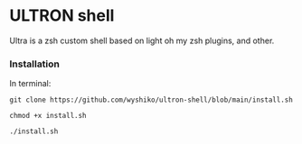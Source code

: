 # ULTRON shell

Ultra is a zsh custom shell based on light oh my zsh plugins, and other.

### Installation

In terminal:

`git clone https://github.com/wyshiko/ultron-shell/blob/main/install.sh`

`chmod +x install.sh`

`./install.sh`
